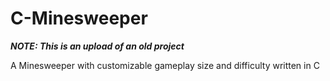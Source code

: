 # C-Minesweeper
***NOTE: This is an upload of an old project***

A Minesweeper with customizable gameplay size and difficulty written in C
